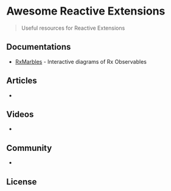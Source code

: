 # Awesome Reactive Extensions

> Useful resources for Reactive Extensions

## Documentations
- [RxMarbles](http://rxmarbles.com/) - Interactive diagrams of Rx Observables


## Articles
-


## Videos
-


## Community
-


## License
